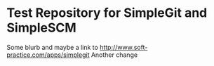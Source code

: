 Test Repository for SimpleGit and SimpleSCM
====
Some blurb and maybe a link to http://www.soft-practice.com/apps/simplegit
Another change



